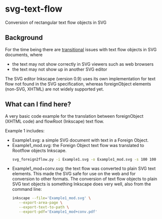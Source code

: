 # svg-text-flow
Conversion of rectangular text flow objects in SVG 

## Background

For the time being there are [transitional](http://wiki.inkscape.org/wiki/index.php/Frequently_asked_questions#What_about_flowed_text.3F) issues with text flow objects in SVG documents, where
 * the text may not show correctly in SVG viewers such as web browsers
 * the text may not show up in another SVG editor

The SVG editor Inkscape (version 0.9) uses its own implementation for text flow not found in the SVG specification, whereas foreignObject elements (non-SVG, XHTML) are not widely supported yet. 

## What can I find here?

A very basic code example for the translation between foreignObject (XHTML code) and flowRoot (Inkscape) text flow. 

Example 1 includes:
* Example1.svg: a simple SVG document with text in a Foreign Object.
* Example1_mod.svg: the Foreign Object text flow was translated to Rootflow objects Inkscape. 
  ```bash 
  svg_foreign2flow.py -i Example1.svg -o Example1_mod.svg -s 100 100
  ```
* Example1_mod+conv.svg: the text flow was converted to plain SVG text elements. This made the SVG safe for use on the web and for conversion to other formats.
  The conversion of text flow objects to plain SVG text objects is something Inkscape does very well, also from the command   line:
  ```bash
  inkscape --file='Example1_mod.svg' \
     --export-area-page \
     --export-text-to-path \
     --export-pdf='Example1_mod+conv.pdf' 
  ```



